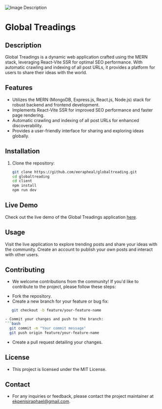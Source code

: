 
![Image Description](https://firebasestorage.googleapis.com/v0/b/globaltreadings.appspot.com/o/1709729634318-global%20treadings.png?alt=media&token=186a3d67-46af-46bd-9e64-302af04a6781)

# Global Treadings

## Description
Global Treadings is a dynamic web application crafted using the MERN stack, leveraging React-Vite SSR for optimal SEO performance. With automatic crawling and indexing of all post URLs, it provides a platform for users to share their ideas with the world.

## Features
- Utilizes the MERN (MongoDB, Express.js, React.js, Node.js) stack for robust backend and frontend development.
- Implements React-Vite SSR for improved SEO performance and faster page rendering.
- Automatic crawling and indexing of all post URLs for enhanced discoverability.
- Provides a user-friendly interface for sharing and exploring ideas globally.

## Installation
1. Clone the repository:
   ```bash
   git clone https://github.com/eerapheal/globaltreading.git
   cd globaltreading
   cd client
   npm install
   npm run dev
   
## Live Demo

Check out the live demo of the Global Treadings application [here](https://globaltreading.onrender.com).

## Usage
Visit the live application to explore trending posts and share your ideas with the community.
Create an account to publish your own posts and interact with other users.

## Contributing
* We welcome contributions from the community! If you'd like to contribute to the project, please follow these steps:

- Fork the repository.
- Create a new branch for your feature or bug fix:
 ```bash
    git checkout -b feature/your-feature-name

- Commit your changes and push to the branch:
```bash
   git commit -m "Your commit message"
   git push origin feature/your-feature-name
```

- Create a pull request detailing your changes.
## License
- This project is licensed under the MIT License.
## Contact
- For any inquiries or feedback, please contact the project maintainer at ekpenisiraphael@gmail.com.



